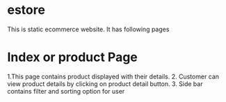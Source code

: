 # estore
This is static ecommerce website.
It has following pages

Index or product Page 
====================
1.This page contains product displayed with their details.
2. Customer can view product details by clicking on product detail button.
3. Side bar contains filter and sorting option for user
